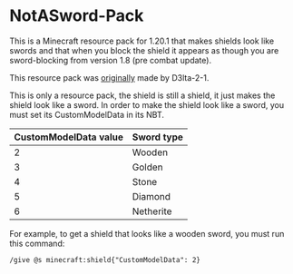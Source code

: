# NotASword-Pack

This is a Minecraft resource pack for 1.20.1 that makes shields look like
swords and that when you block the shield it appears as though you are
sword-blocking from version 1.8 (pre combat update).

This resource pack was [originally](https://github.com/D3lta-2-1/NotASword) made by D3lta-2-1.

This is only a resource pack, the shield is still a shield, it just makes
the shield look like a sword. In order to make the shield look like a sword,
you must set its CustomModelData in its NBT.

| CustomModelData value | Sword type |
|-----------------------|------------|
| 2                     | Wooden     |
| 3                     | Golden     |
| 4                     | Stone      |
| 5                     | Diamond    |
| 6                     | Netherite  |

For example, to get a shield that
looks like a wooden sword, you must run this command:

```
/give @s minecraft:shield{"CustomModelData": 2}
```
